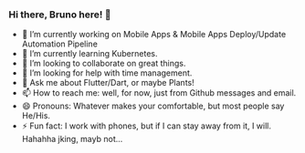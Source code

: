 ### Hi there, Bruno here! 👋

- 🔭 I’m currently working on Mobile Apps & Mobile Apps Deploy/Update Automation Pipeline
- 🌱 I’m currently learning Kubernetes.
- 👯 I’m looking to collaborate on great things.
- 🤔 I’m looking for help with time management.
- 💬 Ask me about Flutter/Dart, or maybe Plants!
- 📫 How to reach me: well, for now, just from Github messages and email.
- 😄 Pronouns: Whatever makes your comfortable, but most people say He/His.
- ⚡ Fun fact: I work with phones, but if I can stay away from it, I will. Hahahha jking, mayb not...

